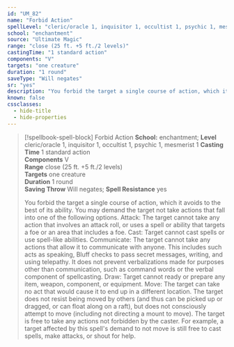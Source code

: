 ```yaml
---
id: "UM_82"
name: "Forbid Action"
spellLevel: "cleric/oracle 1, inquisitor 1, occultist 1, psychic 1, mesmerist 1"
school: "enchantment"
source: "Ultimate Magic"
range: "close (25 ft. +5 ft./2 levels)"
castingTime: "1 standard action"
components: "V"
targets: "one creature"
duration: "1 round"
saveType: "Will negates"
sr: "yes"
description: "You forbid the target a single course of action, which it avoids to the best of its ability. You may demand the target not take actions that fall into one of the following options. Attack: The target cannot take any action that involves an attack roll, or uses a spell or ability that targets a foe or an area that includes a foe. Cast: Target cannot cast spells or use spell-like abilities. Communicate: The target cannot take any actions that allow it to communicate with anyone. This includes such acts as speaking, Bluff checks to pass secret messages, writing, and using telepathy. It does not prevent verbalizations made for purposes other than communication, such as command words or the verbal component of spellcasting. Draw: Target cannot ready or prepare any item, weapon, component, or equipment. Move: The target can take no act that would cause it to end up in a different location. The target does not resist being moved by others (and thus can be picked up or dragged, or can float along on a raft), but does not consciously attempt to move (including not directing a mount to move). The target is free to take any actions not forbidden by the caster. For example, a target affected by this spell's demand to not move is still free to cast spells, make attacks, or shout for help."
known: false
cssclasses:
  - hide-title
  - hide-properties
---
```


> [!spellbook-spell-block] Forbid Action
> **School:** enchantment; **Level** cleric/oracle 1, inquisitor 1, occultist 1, psychic 1, mesmerist 1
> **Casting Time** 1 standard action  
> **Components** V  
> **Range** close (25 ft. +5 ft./2 levels)  
> **Targets** one creature  
> **Duration** 1 round  
> **Saving Throw** Will negates; **Spell Resistance** yes
> 
> You forbid the target a single course of action, which it avoids to the best of its ability. You may demand the target not take actions that fall into one of the following options. Attack: The target cannot take any action that involves an attack roll, or uses a spell or ability that targets a foe or an area that includes a foe. Cast: Target cannot cast spells or use spell-like abilities. Communicate: The target cannot take any actions that allow it to communicate with anyone. This includes such acts as speaking, Bluff checks to pass secret messages, writing, and using telepathy. It does not prevent verbalizations made for purposes other than communication, such as command words or the verbal component of spellcasting. Draw: Target cannot ready or prepare any item, weapon, component, or equipment. Move: The target can take no act that would cause it to end up in a different location. The target does not resist being moved by others (and thus can be picked up or dragged, or can float along on a raft), but does not consciously attempt to move (including not directing a mount to move). The target is free to take any actions not forbidden by the caster. For example, a target affected by this spell's demand to not move is still free to cast spells, make attacks, or shout for help.